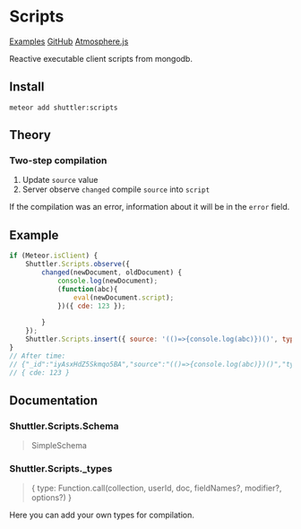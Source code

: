 # Scripts

[Examples](http://meteor-shuttler.herokuapp.com/scripts) [GitHub](https://github.com/meteor-shuttler/scripts) [Atmosphere.js](atmospherejs.com/shuttler/scripts)

Reactive executable client scripts from mongodb.

## Install

```
meteor add shuttler:scripts
```

## Theory

### Two-step compilation

1. Update `source` value
2. Server observe `changed` compile `source` into `script`

If the compilation was an error, information about it will be in the `error` field.

## Example

```js
if (Meteor.isClient) {
	Shuttler.Scripts.observe({
		changed(newDocument, oldDocument) {
			console.log(newDocument);
			(function(abc){
				eval(newDocument.script);
			})({ cde: 123 });
			
		}
	});
	Shuttler.Scripts.insert({ source: '(()=>{console.log(abc)})()', type: 'js' });
}
// After time:
// {"_id":"iyAsxHdZ5Skmqo5BA","source":"(()=>{console.log(abc)})()","type":"js","script":"(function () {↵  console.log(abc);↵})();"}
// { cde: 123 }
```

## Documentation

### Shuttler.Scripts.Schema
> SimpleSchema

### Shuttler.Scripts._types
> { type: Function.call(collection, userId, doc, fieldNames?, modifier?, options?) }

Here you can add your own types for compilation.